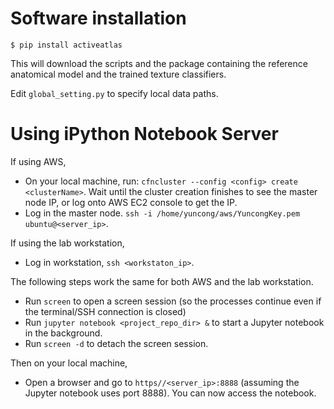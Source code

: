 
# Software installation

`$ pip install activeatlas`

This will download the scripts and the package containing the reference anatomical model and the trained texture classifiers.

Edit `global_setting.py` to specify local data paths.

# Using iPython Notebook Server

If using AWS, 
- On your local machine, run:
`cfncluster --config <config> create <clusterName>`.
Wait until the cluster creation finishes to see the master node IP, or log onto AWS EC2 console to get the IP.
- Log in the master node. `ssh -i /home/yuncong/aws/YuncongKey.pem ubuntu@<server_ip>`.

If using the lab workstation,
- Log in workstation, `ssh <workstaton_ip>`.

The following steps work the same for both AWS and the lab workstation.
- Run `screen` to open a screen session (so the processes continue even if the terminal/SSH connection is closed)
- Run `jupyter notebook <project_repo_dir> &` to start a Jupyter notebook in the background.
- Run `screen -d` to detach the screen session.

Then on your local machine,
- Open a browser and go to `https//<server_ip>:8888` (assuming the Jupyter notebook uses port 8888). You can now access the notebook.


